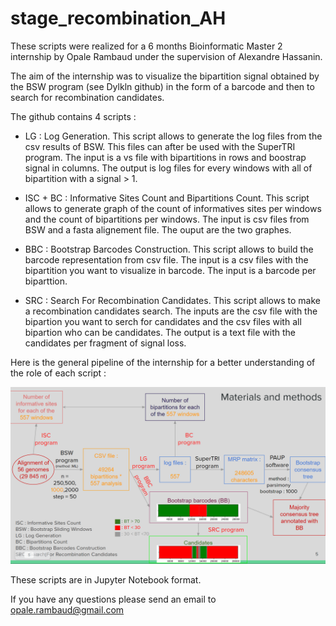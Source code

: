 # stage_recombination_AH


These scripts were realized for a 6 months Bioinformatic Master 2 internship by Opale Rambaud under the supervision of Alexandre Hassanin.

The aim of the internship was to visualize the bipartition signal obtained by the BSW program (see Dylkln github) in the form of a barcode and then to search for recombination candidates. 

The github contains 4 scripts : 


- LG : Log Generation. This script allows to generate the log files from the csv results of BSW. This files can after be used with the SuperTRI program. The input is a vs file with bipartitions in rows and boostrap signal in columns. The output is log files for every windows with all of bipartition with a signal > 1. 

- ISC + BC : Informative Sites Count and Bipartitions Count. This script allows to generate graph of the count of informatives sites per windows and the count of bipartitions per windows. The input is csv files from BSW and a fasta alignement file. The ouput are the two graphes. 

- BBC : Bootstrap Barcodes Construction. This script allows to build the barcode representation from csv file. The input is a csv files with the bipartition you want to visualize in barcode. The input is a barcode per biparttion. 

- SRC : Search For Recombination Candidates. This script allows to make a recombination candidates search. The inputs are the csv file with the bipartion you want to serch for candidates and the csv files with all bipartion who can be candidates. The output is a text file with the candidates per fragment of signal loss. 

Here is the general pipeline of the internship for a better understanding of the role of each script : 

![Pipeline](pipeline.png)





These scripts are in Jupyter Notebook format. 


If you have any questions please send an email to opale.rambaud@gmail.com


